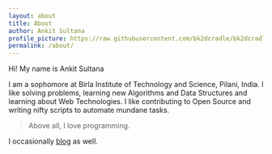 ```yaml
---
layout: about
title: About
author: Ankit Sultana
profile_picture: https://raw.githubusercontent.com/bk2dcradle/bk2dcradle.github.io/master/images/author.jpg 
permalink: /about/
---
```


Hi! My name is <span class="highlight-span">Ankit Sultana</span>

I am a sophomore at Birla Institute of Technology and Science, Pilani, India. 
I like solving problems, learning new Algorithms and Data Structures and learning about Web Technologies. 
I like contributing to Open Source and writing nifty scripts to automate mundane tasks. 

> Above all, I love programming.

I occasionally [blog](http://bk2dcradle.github.io/) as well.
